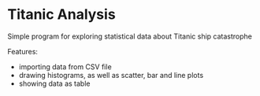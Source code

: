 # Titanic Analysis
Simple program for exploring statistical data about Titanic ship catastrophe

Features:
- importing data from CSV file
- drawing histograms, as well as scatter, bar and line plots
- showing data as table

